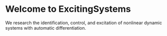 # Welcome to ExcitingSystems

We research the identification, control, and excitation of nonlinear dynamic systems with automatic differentiation.
